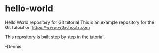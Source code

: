 # hello-world
Hello World repository for Git tutorial
This is an example repository for the Git tutoial on https://www.w3schools.com

This repository is built step by step in the tutorial.

-Dennis
